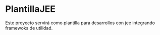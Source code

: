 # PlantillaJEE
Este proyecto servirá como plantilla para desarrollos con jee integrando framewoks de utilidad.
